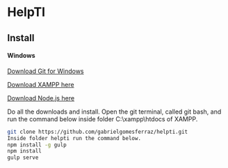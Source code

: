 # HelpTI


## Install

#### Windows
[Download Git for Windows](https://git-scm.com/download/win)

[Download XAMPP here](https://www.apachefriends.org/pt_br/index.html)

[Download Node.js here](https://nodejs.org/dist/v6.11.3/node-v6.11.3-x86.msi)

Do all the downloads and install.
Open the git terminal, called git bash, and run the command below inside folder C:\xampp\htdocs of XAMPP. 
```sh
git clone https://github.com/gabrielgomesferraz/helpti.git
Inside folder helpti run the command below.
npm install -g gulp
npm install
gulp serve
```